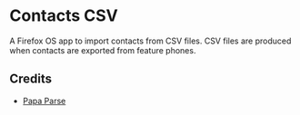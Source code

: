 # Contacts CSV

A Firefox OS app to import contacts from CSV files. CSV files are produced when contacts are exported from feature phones.

## Credits

 - [Papa Parse](http://papaparse.com)